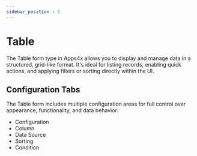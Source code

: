 ```yaml
---
sidebar_position : 1
---
```


# Table

The Table form type in Apps4x allows you to display and manage data in a structured, grid-like format. It's ideal for listing records, enabling quick actions, and applying filters or sorting directly within the UI.

## Configuration Tabs

The Table form includes multiple configuration areas for full control over appearance, functionality, and data behavior:

  - Configuration
  - Column
  - Data Source
  - Sorting
  - Condition